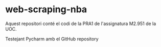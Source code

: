 # web-scraping-nba
Aquest repositori conté el codi de la PRA1 de l'assignatura M2.951 de la UOC.

Testejant Pycharm amb el GitHub repository
